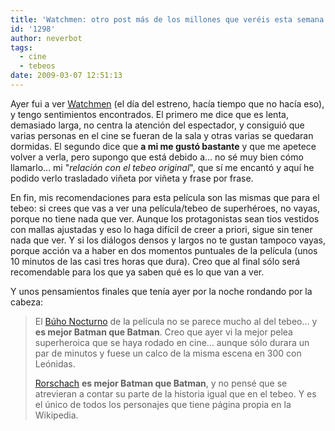 ```yaml
---
title: 'Watchmen: otro post más de los millones que veréis esta semana'
id: '1298'
author: neverbot
tags:
  - cine
  - tebeos
date: 2009-03-07 12:51:13
---
```


Ayer fui a ver [Watchmen](http://www.imdb.com/title/tt0409459/) (el día del estreno, hacía tiempo que no hacía eso), y tengo sentimientos encontrados. El primero me dice que es lenta, demasiado larga, no centra la atención del espectador, y consiguió que varias personas en el cine se fueran de la sala y otras varias se quedaran dormidas. El segundo dice que **a mi me gustó bastante** y que me apetece volver a verla, pero supongo que está debido a... no sé muy bien cómo llamarlo... mi "_relación con el tebeo original_", que sí me encantó y aquí he podido verlo trasladado viñeta por viñeta y frase por frase.

En fin, mis recomendaciones para esta película son las mismas que para el tebeo: si crees que vas a ver una película/tebeo de superhéroes, no vayas, porque no tiene nada que ver. Aunque los protagonistas sean tios vestidos con mallas ajustadas y eso lo haga difícil de creer a priori, sigue sin tener nada que ver. Y si los diálogos densos y largos no te gustan tampoco vayas, porque acción va a haber en dos momentos puntuales de la película (unos 10 minutos de las casi tres horas que dura). Creo que al final sólo será recomendable para los que ya saben qué es lo que van a ver.

Y unos pensamientos finales que tenía ayer por la noche rondando por la cabeza:

> El [Búho Nocturno](http://en.wikipedia.org/wiki/Characters_of_Watchmen#Nite_Owl_.28Dan_Dreiberg.29) de la película no se parece mucho al del tebeo... y **es mejor Batman que Batman**. Creo que ayer vi la mejor pelea superheroica que se haya rodado en cine... aunque sólo durara un par de minutos y fuese un calco de la misma escena en 300 con Leónidas.
> 
> [Rorschach](http://en.wikipedia.org/wiki/Rorschach_(comics)) **es mejor Batman que Batman**, y no pensé que se atrevieran a contar su parte de la historia igual que en el tebeo. Y es el único de todos los personajes que tiene página propia en la Wikipedia.